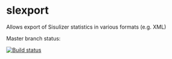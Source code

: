 # slexport
Allows export of Sisulizer statistics in various formats (e.g. XML)

Master branch status:

[![Build status](https://ci.appveyor.com/api/projects/status/nayhcjjgmmik6uaw/branch/master?svg=true)](https://ci.appveyor.com/project/MarkusHastreiter/slexport/branch/master)
